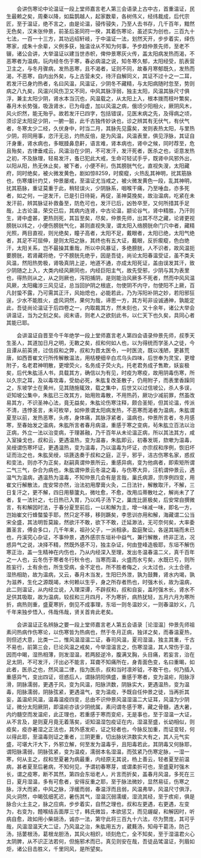 <!-- { "loadSidebar": true } -->
　　会讲伤寒论中论温证一段上堂师嘉言老人第三会语录上古中古，首重温证，民生最赖之矣，周秦以降，如扁鹊越人，起家数辈，各树伟义，经纬裁成，后代宗匠，至于温证，绝不言之，由是论温，骎传骎失，乃至人去书存，几千百年，黯然无色矣，汉末张仲景，前圣后圣同符一楑，其着伤寒论，虽述实为创也，三百九十七法，一百一十三方，其功远绍轩岐，于中温证一法，划然天开，步步着实，绎伤寒家，成朱十余辈，义例多获，独温诠从不知为何事，予步趋仲景先师，至老不辍，诸公会讲，大举温证以建当世赤帜，俾仲景寒灰火传，盖太阳病发热而渴，不恶寒者为温病，玩内经冬伤于寒，春必病温之说，知冬寒久郁，太阳经受，肌表营卫主之，与冬月骤病，发热恶寒，且不渴者，证则不同，故春月寒郁既久，发热而渴，不恶寒，自内出外矣，与上古营未交，待汗自解同义，其证不过十之一二耳，若发汗已身灼热者，名曰风温，风温证，少阴冬不藏精，与太阳病随时忽至，势则病之八九矣，风温兴风伤卫又不同，中风其脉浮弱，独主太阳，风温其脉尺寸俱浮，兼主太阳少阴，肾水本当沉也，风温载之，从太阳上入，根本拨而枝叶繁矣，春月木长势强，吸汲肾水，已为母虚，加以风温之病，俄顷少阳相火，厥阴风木，风火炽然，能无殆乎。故若发汗已四字，包括错误，见医末病之先，及得病之顷，须诊足太阳足少阴，一腑一脏，此千古独传妙诀也，诊之辨其有无伏气，有伏气者，冬寒太少二经，久伏身中，时当二月，其脉先见露矣，发则表热太阳，与里热少阴，将同用事，恣汗无忌，灼热反倍，是为风温，风温表里，俱见浮脉，其证自汗身重，肾水病也，多眠腄鼻息鼾，语言难，肾本病也，肾中之候，同时荐至，危且殆矣，古律垂戒云，风温治在少阴，不可发汗，发汗死者，医杀之也，讵意发热之初，不及脉理，轻易发汗，蚤已犯此大戒，生命可轻试手乎，既肾中风邪外出，以阳从阳，热无休止矣，被下者，小便不利，伤其膀胱气化，直视失溲，太阳藏府，同时绝矣，被火微发黄色，剧如惊8259，时瘈瘲，火热乱其神明，扰其筋脉也，伤寒燔针灼艾，仲景屡戒，至温证尤当戒之，被火微发黄色一段，乱其神明，扰其筋脉，重证莫重于此，稍轻误火，少阴脉系，咽喉干痛，乃至唾血，亦多死者，如之何，一逆发汗，已是引日待毙，再促，圣神莫挽矣，故治温病，吃紧在未发汗前，辨其脉证补救备至，防危可也，发汗已后，凶咎卒至，又何所措其手足哉，上古论温，荣交已后，其病内连肾，中古论温，颛论谷气，肾中精胜，乃汗则生，肾中虚甚，更热则死，其旨至矣，尽矣，仲景先师，出其不尽之藏，论肾更视膀胱以纬之，小便伤膀胱气化，甚则直视失溲，谓太阳入络膀胱命门穴中者，藏精光照，两目直视，则光绝矣，瞳子高者，太阳不足，戴眼者，太阳已绝，太阳气绝者，其足不可屈伸，是则太阳之脉，其终也有五大证，戴眼，反折瘈瘲，色白绝汗，太阳关系，岂不最操其重哉，所以中风暴证，多绝膀胱，人不识者，故风温扼要膀胱，若肾藏将绝，宁不膀胱先绝乎，因是吾徒，尚论太阳春温受证，虽不类夫风温，然阳热势极，肾吸真阴上逆，地道不通，亦成太阳死证，盖由误发其汗，致少阴随之上入，大类内经风厥同也，内经巨阳主气，故先受邪，少阴与其为表里也，得热则从之，从之则厥也，泻阳捕阴，是则能治风厥多不死者，然而中风风温风厥，太阳纔涉三风见证，总当回护阴之根底，勿使阴不内守，勿使阳不上厥，百凡封蛰不露，乃可需其正汗，风始熄也，必能若此，乃为泻阳补阴之妙，若阳邪狂逞，少水不能胜火，虚风洞然，果何为哉，谛思一方，其方茍非设诚通神，孰能定此，吾徒尚论温证于后四卷之一，内取裁其方，然未刻也，又十余年，诸公大举会讲温证，当为之刻之矣。阅末语，则老人之欲刻此书，以仁天下也久矣，具同心者其能已耶。

　　会讲温证自晋至今千年绝学一段上堂师嘉言老人第四会语录仲景先师，叔季天生圣人，其道加日月之明，无斁之矣，叔和何如人也，以为得统而学圣人之徒，今且谭从前英贤，过信叔和之弊，叔和为晋太医令，一时医流，既以浅陋，更甚荒唐，如西晋崔文行所传解散温法，用桔梗细辛白朮乌头四味，后世奉为灵宝，更增附子，名老君神明散，更增荧火，名务成子荧火丸，托老君务成子售欺，妖妄极矣，后代朱肱活人书，具载其方，确信以为有见，时疫为寒疫，故用阴毒伤寒，所以久宗之耳，及以毒攻毒，受劫必死，朱肱复改圣散子，仍用附子，而表里香躁同之，东坡学士在黄州，见其随施辄效，载之集中，后世又以过信坡公，杀人多误，讵知坡公集中，朱肱已三改其方，始用败毒散，不用热药，厥功少减前罪，然虽改易其方，不识圣神心法，竟无益矣，朱肱论伤寒注释，颇合圣矩，但其论温，传派不清，违悖圣言，未可枚举，如仲景谓太阳病发热，不恶寒而渴者为温病，朱肱谓夏至以前，发热恶寒，头疼，身体痛，其脉浮紧者，温病也，仲景所言者，冬月感寒，至春始发之温病，朱肱所言者春月病温，重感于寒之变病，茍朱肱立百法以治正病，外立一法以治变病，于理甚融，乃千百年从未论温正病，所以其法其方，咸入室操戈也，叔和云，更遇温热，变为温毐，朱肱即云，初春发斑，欬嗽为温毒，吴绶谓伤寒坏证，更遇温热，变为温毒，乃以温毒为坏证，亦宗叔和序例，恢旧坏证而治之也，朱肱吴绶，埙篪迭奏于叔和之庭，正乎，邪乎，洁古伤寒名家，惑叔和变法，则亦不为正矣，赵嗣真谓仲景所云，重感异病，变为他病者，即索矩所谓二气三气，杂合为病也，朱肱谓仲景云冬温之毒，与伤寒大异，汪机谓仲景云，遇温气为温病，遇温热为温毒，不知仲景几会有是言哉，巢氏病源，宗序例四变，用崔文行解散法，庞安常亦然，治法初用摩膏火灸，二日法针，解散取汗，不解，三日复汗之，更不解，四日用藜籚丸，微吐愈，不愈，改用瓜蒂散吐之，解尚未了了者，复一法针之，七日热已入胃，乃以鸡子汤下之，巢庞比匪极矣，后安常自撰微言，有和解因时法，于春分夏至前后，一以和解为主，增一味减一味，即名一方，岂始崔文行蜂螫蛰手耶，然只定不移，移则蹶矣，李思训亦用和解，海藏谓二公当宋全盛，其法明哲莫踰，然欲汗不敢，欲下不敢，迁延渺法，无可奈何矣，大率委置圣言，傅会多口，几千年来，祖孙父子，一派相承，盈庭聚讼，各逞其端而未已也，丹溪究心杂证，不事仲景，遇外感宗东垣补中益气，兼行解散，终非正法，况惑异气之说，决择不精，然既外感不习，独主杂证，何由登峰造极耶，东垣不解伤寒正治，盖一生精神在内伤也，乃从内经深入至理，发出冬温春温二义，真千百年之一人也，云冬伤于寒者冬行秋令也，当寒而温，火盛而水亏矣，水既已亏，则所胜妄行，土有余也，所生受病，金不定也，所不胜者侮之，火太过也，火土合德，湿热相助，故为温病，又云，春月木当发，生阳巳外泄，孰为鼓舞，肾水内竭，孰为滋养，生化之源既竭，木何赖以生乎，身之所存者热也，时强木长，故为温病，此二则温证，从内经立说，入理深谭，不辟叔和，叔和自妄，盖时强木长，肾水不足供其吸取，故为温病，较叔和三月四月，不为寒折，病热犹轻，五月六月为寒所折，病热则重，盛夏寒折，倒见不成事理，东垣一则冬温妙义，一则春温妙义，几千年来独步悟入，伟哉伟哉，贤关首肯此老矣。

　　会讲温证正名辨脉之要一段上堂师嘉言老人第五会语录［论湿温］仲景先师祖素问热病作伤寒论，以伤寒皆为热病也，然于冬月正病，独详之矣，而春温夏热，则但述大意，比类一二，惟风温湿温二证，春司风温，夏司湿温，独主其重，千古不易也，前第三会，巳论风温之戒矣，今举湿温言之，伤寒湿温，其人常伤于湿，因而中暍，湿热相薄，则发湿温，若两胫逆冷，腹满叉胸，头目痛，若妄言，治在足太阴，不可发汗，汗出必不能言，耳聋不知痛所在，身青面色变，名曰重暍，如此者，医杀之也，然风温二律，指为医杀，叔和当时凛斧钺，不敢干也，何乃插入重感异气，变出四证，诳惑后人，谓脉阴阳俱盛，重感于寒者，变为温疟，阳脉浮滑，阴脉濡弱，更遇于风，变为风温，阳脉洪数，阴脉实大，更遇温热，变为温毒，阳脉濡弱，阴脉弦紧，更遇温气，变为温疫，予既自任仲景之徒，当再折其妄，盖温疟风温，温毒温疫四变，总由不识仲景风温湿温二大证耳，风温为少阴证，微分太阳厥阴，即温疟亦该少阴统属，素问谓冬感于寒，藏之骨髓，遇大暑，内灼髓空而发温疟，此正理也，若重感于寒而变疟，无是事也，至于湿温一大证，从不言及，是则夏月竟无着落矣，讵知温湿包疫证在内，湿温至盛，长幼相似，则疫矣，疫亦暑湿之正法也，其外感发疟，证之轻者也，今脉反加重，而证变轻，何以得此耶，至温毒则证之重者，三阴更重，切出脉状洪数实大有之，其人元气实盛，可堪大汗大下，外邪立解，何至发为温毒乎，且阳毒若此，其阴毒又何脉耶，谓阳脉濡弱，阴脉弦紧，变为温疫，濡弱本名湿温，而弦紧乃伤寒定脉，一湿一寒，何从主之，叔和至夏暑为病最重，内经原无其说，杨上善云，轻者夏至前温病，甚者夏至后暑病，不知何见，予谓初春寒芽，或谓柔折可也，至盛夏时强木长，谓之疫寒，断不其然，第四会东垣老人，片言而折矣，盖春月风温，多死在三日，夏月湿温，多有可愈者，安得反重之耶，至于脉法微妙，显然易征，伤寒之脉，浮大而紧，中风之脉，浮缓而弱，春温浮而且弱，风温弗举，风温尺寸俱浮，风火洞然，中暍弦细芤迟，暑伤其气，湿温沉弱濡缓，湿流其经，至于痎疟，俱是脉合火土主之，脉之应病，步步着实，自然之理也，叔和左更遇，右更遇，左变为，右变为，饐喉结舌面厚三寸，韩氏微旨，本欲惩艾，而见龌龊，和解因时，听病自愈，政如用小柴胡汤，诚亦一法，第守此将三百九十六法，尽为赘庞，其可乎哉，风温湿温天大二证，乃风温之治，朱肱用五方，葳蕤汤，知母干葛汤，防己汤，括葽根汤，葛根龙胆汤，其风火相炽，顷刻危亡，全不知矣，至于湿温君火心太阴脾，从不识正法若何，但施邪术而已，真见则安在哉，吾徒品骘温证，列眉如炬，诸公目击胜义，千里同风，是所望矣。

